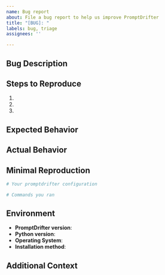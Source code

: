 ```yaml
---
name: Bug report
about: File a bug report to help us improve PromptDrifter
title: "[BUG]: "
labels: bug, triage
assignees: ''

---
```


<!--
Thank you for using PromptDrifter! 🎉

Before filing a bug report, please check:
- Have a usage question? Ask in Discussions: https://github.com/Code-and-Sorts/PromptDrifter/discussions
- Have an idea for a feature? Use the feature request template instead
- Search existing issues to avoid duplicates

Please provide the information below to help us understand and fix the bug.
-->

## Bug Description
<!-- A clear and concise description of what the bug is -->

## Steps to Reproduce
1. 
2. 
3. 

## Expected Behavior
<!-- What you expected to happen -->

## Actual Behavior
<!-- What actually happened -->

## Minimal Reproduction
<!-- Please provide the minimal code/configuration that reproduces the issue -->
```yaml
# Your promptdrifter configuration
```

```bash
# Commands you ran
```

## Environment
- **PromptDrifter version**: <!-- Run: promptdrifter --version -->
- **Python version**: <!-- Run: python --version -->
- **Operating System**: <!-- e.g., macOS 14.1, Ubuntu 22.04, Windows 11 -->
- **Installation method**: <!-- pip, uv, source, etc. -->

## Additional Context
<!-- Add any other context, screenshots, or logs about the problem -->
